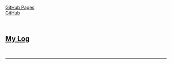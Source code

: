 ---
---

[GitHub Pages](https://aannurwahidi7.github.io/os202/)
<br>
[GitHub](https://github.com/aannurwahidi7/os202/)

<br>

## [My Log](TXT/mylog.txt)
<br>
<hr>
<br>
